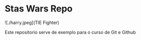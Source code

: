 # Stas Wars Repo

![./harry.jpeg](TIE Fighter)

Este repositorio serve de exemplo para o curso de Git e Github
